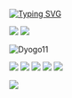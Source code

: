 [![Typing SVG](https://readme-typing-svg.demolab.com/?lines=DYOGO+11;Information+Systems)](https://git.io/typing-svg)

[![](https://img.shields.io/badge/LinkedIn-0077B5?style=for-the-badge&logo=linkedin&logoColor=white)](https://www.linkedin.com/in/dyogo-rocha-a29322275/)
[![](https://img.shields.io/badge/Instagram-E4405F?style=for-the-badge&logo=instagram&logoColor=white)](https://www.instagram.com/dyogo11_/)

![Dyogo11](https://github-readme-stats.vercel.app/api?username=DYOGO111&show_icons=true&theme=defalt)

![](https://img.shields.io/badge/CSS3-1572B6?style=for-the-badge&logo=css3&logoColor=white)
![](https://img.shields.io/badge/Tailwind_CSS-38B2AC?style=for-the-badge&logo=tailwind-css&logoColor=white)
![](https://img.shields.io/badge/HTML5-E34F26?style=for-the-badge&logo=html5&logoColor=white)
![](https://img.shields.io/badge/JavaScript-F7DF1E?style=for-the-badge&logo=JavaScript&logoColor=white)
![](https://img.shields.io/badge/C%23-239120?style=for-the-badge&logo=c-sharp&logoColor=white)

![](https://media1.tenor.com/m/2uyENRmiUt0AAAAd/coding.gif)


